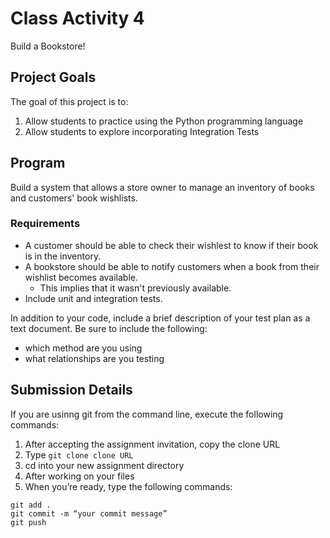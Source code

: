 # Class Activity 4

Build a Bookstore!
## Project Goals
The goal of this project is to:
1. Allow students to practice using the Python programming language
2. Allow students to explore incorporating Integration Tests

## Program
Build a system that allows a store owner to manage an inventory of books and customers' book wishlists. 

### Requirements 
- A customer should be able to check their wishlest to know if their book is in the inventory.
- A bookstore should be able to notify customers when a book from their wishlist becomes available.
   - This implies that it wasn't previously available.
- Include unit and integration tests.  

In addition to your code, include a brief description of your test plan as a text document. Be sure to include the following:
   - which method are you using
   - what relationships are you testing

## Submission Details
If you are usinng git from the command line, execute the following commands:
1.	After accepting the assignment invitation, copy the clone URL
2.	Type 
```git clone clone URL```
3.	cd into your new assignment directory
4.	After working on your files
5.	When you’re ready, type the following commands: 
```
git add .
git commit -m “your commit message”
git push
```
